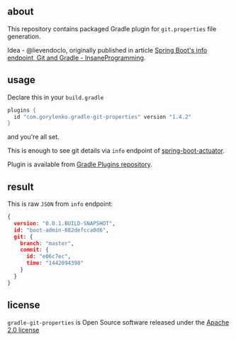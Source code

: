 ## about

This repository contains packaged Gradle plugin for `git.properties` file generation.

Idea - @lievendoclo, originally published in article [Spring Boot's info endpoint, Git and Gradle - InsaneProgramming](http://www.insaneprogramming.be/blog/2014/08/15/spring-boot-info-git/).

## usage

Declare this in your `build.gradle`

```groovy
plugins {
  id "com.gorylenko.gradle-git-properties" version "1.4.2"
}
```

and you're all set.

This is enough to see git details via `info` endpoint of [spring-boot-actuator](http://docs.spring.io/spring-boot/docs/current/reference/htmlsingle/#production-ready).
 
Plugin is available from [Gradle Plugins repository](https://plugins.gradle.org/plugin/com.gorylenko.gradle-git-properties). 

## result

This is raw `JSON` from `info` endpoint:

```json
{
  version: "0.0.1.BUILD-SNAPSHOT",
  id: "boot-admin-682defcca0d6",
  git: {
    branch: "master",
    commit: {
      id: "e06c7ec",
      time: "1442094398"
    }
  }
}
```

## license

`gradle-git-properties` is Open Source software released under the [Apache 2.0 license](http://www.apache.org/licenses/LICENSE-2.0.html)
